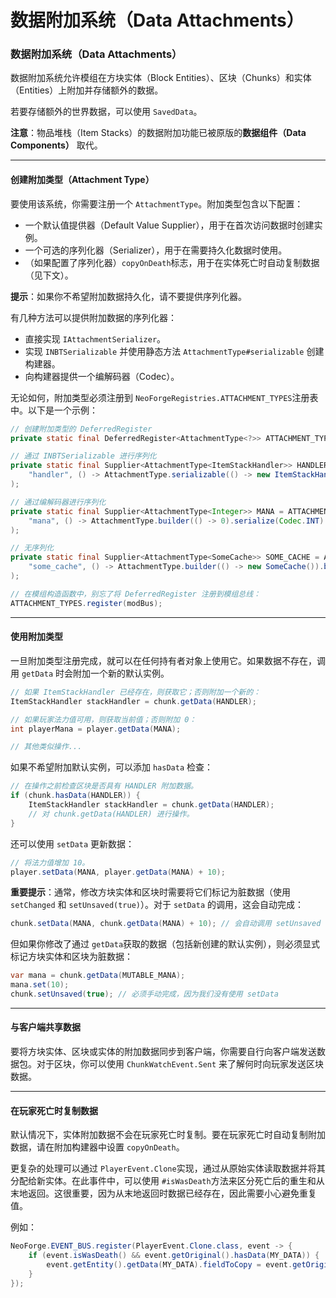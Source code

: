 # 数据附加系统（Data Attachments）

### 数据附加系统（Data Attachments）

数据附加系统允许模组在方块实体（Block Entities）、区块（Chunks）和实体（Entities）上附加并存储额外的数据。

若要存储额外的世界数据，可以使用 `SavedData`​。

**注意**：物品堆栈（Item Stacks）的数据附加功能已被原版的**数据组件（Data Components）** 取代。

---

#### 创建附加类型（Attachment Type）

要使用该系统，你需要注册一个 `AttachmentType`​。附加类型包含以下配置：

* 一个默认值提供器（Default Value Supplier），用于在首次访问数据时创建实例。
* 一个可选的序列化器（Serializer），用于在需要持久化数据时使用。
* （如果配置了序列化器）`copyOnDeath`​ 标志，用于在实体死亡时自动复制数据（见下文）。

**提示**：如果你不希望附加数据持久化，请不要提供序列化器。

有几种方法可以提供附加数据的序列化器：

* 直接实现 `IAttachmentSerializer`​。
* 实现 `INBTSerializable`​ 并使用静态方法 `AttachmentType#serializable`​ 创建构建器。
* 向构建器提供一个编解码器（Codec）。

无论如何，附加类型必须注册到 `NeoForgeRegistries.ATTACHMENT_TYPES`​ 注册表中。以下是一个示例：

```java
// 创建附加类型的 DeferredRegister
private static final DeferredRegister<AttachmentType<?>> ATTACHMENT_TYPES = DeferredRegister.create(NeoForgeRegistries.ATTACHMENT_TYPES, MOD_ID);

// 通过 INBTSerializable 进行序列化
private static final Supplier<AttachmentType<ItemStackHandler>> HANDLER = ATTACHMENT_TYPES.register(
    "handler", () -> AttachmentType.serializable(() -> new ItemStackHandler(1)).build()
);

// 通过编解码器进行序列化
private static final Supplier<AttachmentType<Integer>> MANA = ATTACHMENT_TYPES.register(
    "mana", () -> AttachmentType.builder(() -> 0).serialize(Codec.INT).build()
);

// 无序列化
private static final Supplier<AttachmentType<SomeCache>> SOME_CACHE = ATTACHMENT_TYPES.register(
    "some_cache", () -> AttachmentType.builder(() -> new SomeCache()).build()
);

// 在模组构造函数中，别忘了将 DeferredRegister 注册到模组总线：
ATTACHMENT_TYPES.register(modBus);
```

---

#### 使用附加类型

一旦附加类型注册完成，就可以在任何持有者对象上使用它。如果数据不存在，调用 `getData`​ 时会附加一个新的默认实例。

```java
// 如果 ItemStackHandler 已经存在，则获取它；否则附加一个新的：
ItemStackHandler stackHandler = chunk.getData(HANDLER);

// 如果玩家法力值可用，则获取当前值；否则附加 0：
int playerMana = player.getData(MANA);

// 其他类似操作...
```

如果不希望附加默认实例，可以添加 `hasData`​ 检查：

```java
// 在操作之前检查区块是否具有 HANDLER 附加数据。
if (chunk.hasData(HANDLER)) {
    ItemStackHandler stackHandler = chunk.getData(HANDLER);
    // 对 chunk.getData(HANDLER) 进行操作。
}
```

还可以使用 `setData`​ 更新数据：

```java
// 将法力值增加 10。
player.setData(MANA, player.getData(MANA) + 10);
```

**重要提示**：通常，修改方块实体和区块时需要将它们标记为脏数据（使用 `setChanged`​ 和 `setUnsaved(true)`​）。对于 `setData`​ 的调用，这会自动完成：

```java
chunk.setData(MANA, chunk.getData(MANA) + 10); // 会自动调用 setUnsaved
```

但如果你修改了通过 `getData`​ 获取的数据（包括新创建的默认实例），则必须显式标记方块实体和区块为脏数据：

```java
var mana = chunk.getData(MUTABLE_MANA);
mana.set(10);
chunk.setUnsaved(true); // 必须手动完成，因为我们没有使用 setData
```

---

#### 与客户端共享数据

要将方块实体、区块或实体的附加数据同步到客户端，你需要自行向客户端发送数据包。对于区块，你可以使用 `ChunkWatchEvent.Sent`​ 来了解何时向玩家发送区块数据。

---

#### 在玩家死亡时复制数据

默认情况下，实体附加数据不会在玩家死亡时复制。要在玩家死亡时自动复制附加数据，请在附加构建器中设置 `copyOnDeath`​。

更复杂的处理可以通过 `PlayerEvent.Clone`​ 实现，通过从原始实体读取数据并将其分配给新实体。在此事件中，可以使用 `#isWasDeath`​ 方法来区分死亡后的重生和从末地返回。这很重要，因为从末地返回时数据已经存在，因此需要小心避免重复值。

例如：

```java
NeoForge.EVENT_BUS.register(PlayerEvent.Clone.class, event -> {
    if (event.isWasDeath() && event.getOriginal().hasData(MY_DATA)) {
        event.getEntity().getData(MY_DATA).fieldToCopy = event.getOriginal().getData(MY_DATA).fieldToCopy;
    }
});
```
